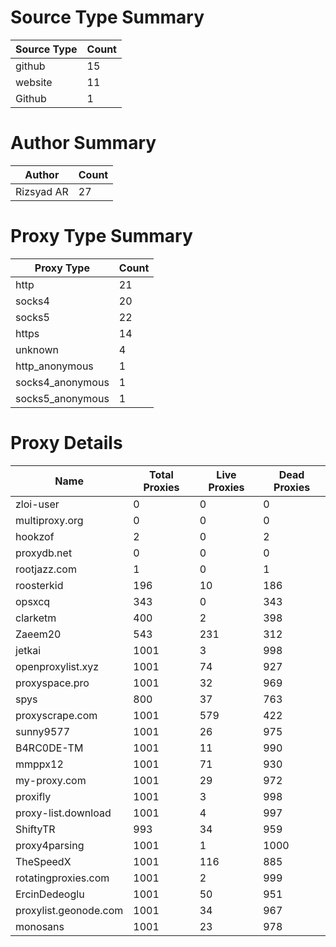 # Source Type Summary

| Source Type | Count |
|-------------|-------|
| github | 15 |
| website | 11 |
| Github | 1 |


# Author Summary

| Author | Count |
|--------|-------|
| Rizsyad AR | 27 |


# Proxy Type Summary

| Proxy Type | Count |
|------------|-------|
| http | 21 |
| socks4 | 20 |
| socks5 | 22 |
| https | 14 |
| unknown | 4 |
| http_anonymous | 1 |
| socks4_anonymous | 1 |
| socks5_anonymous | 1 |


# Proxy Details

| Name | Total Proxies | Live Proxies | Dead Proxies |
|------|---------------|--------------|---------------|
| zloi-user | 0 | 0 | 0 |
| multiproxy.org | 0 | 0 | 0 |
| hookzof | 2 | 0 | 2 |
| proxydb.net | 0 | 0 | 0 |
| rootjazz.com | 1 | 0 | 1 |
| roosterkid | 196 | 10 | 186 |
| opsxcq | 343 | 0 | 343 |
| clarketm | 400 | 2 | 398 |
| Zaeem20 | 543 | 231 | 312 |
| jetkai | 1001 | 3 | 998 |
| openproxylist.xyz | 1001 | 74 | 927 |
| proxyspace.pro | 1001 | 32 | 969 |
| spys | 800 | 37 | 763 |
| proxyscrape.com | 1001 | 579 | 422 |
| sunny9577 | 1001 | 26 | 975 |
| B4RC0DE-TM | 1001 | 11 | 990 |
| mmppx12 | 1001 | 71 | 930 |
| my-proxy.com | 1001 | 29 | 972 |
| proxifly | 1001 | 3 | 998 |
| proxy-list.download | 1001 | 4 | 997 |
| ShiftyTR | 993 | 34 | 959 |
| proxy4parsing | 1001 | 1 | 1000 |
| TheSpeedX | 1001 | 116 | 885 |
| rotatingproxies.com | 1001 | 2 | 999 |
| ErcinDedeoglu | 1001 | 50 | 951 |
| proxylist.geonode.com | 1001 | 34 | 967 |
| monosans | 1001 | 23 | 978 |
